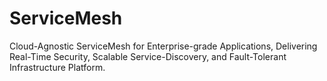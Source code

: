 # ServiceMesh
Cloud-Agnostic ServiceMesh for Enterprise-grade Applications, Delivering Real-Time Security, Scalable Service-Discovery, and Fault-Tolerant Infrastructure Platform.
